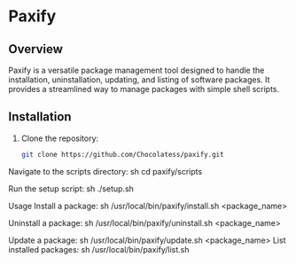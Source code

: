 # Paxify

## Overview

Paxify is a versatile package management tool designed to handle the installation, uninstallation, updating, and listing of software packages. It provides a streamlined way to manage packages with simple shell scripts.

## Installation


1. Clone the repository:
   ```sh
   git clone https://github.com/Chocolatess/paxify.git


Navigate to the scripts directory:
sh
cd paxify/scripts




Run the setup script:
sh
./setup.sh


Usage
Install a package:
sh
/usr/local/bin/paxify/install.sh <package_name>



Uninstall a package:
sh
/usr/local/bin/paxify/uninstall.sh <package_name>


Update a package:
sh
/usr/local/bin/paxify/update.sh <package_name>
List installed packages:
sh
/usr/local/bin/paxify/list.sh